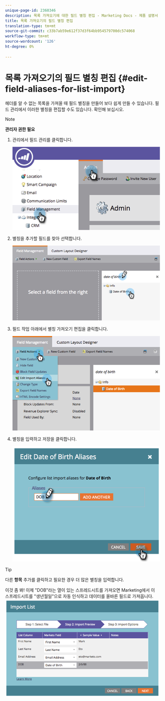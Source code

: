 ```yaml
---
unique-page-id: 2360346
description: 목록 가져오기에 대한 필드 별칭 편집 - Marketing Docs - 제품 설명서
title: 목록 가져오기의 필드 별칭 편집
translation-type: tm+mt
source-git-commit: c33b7ab59e612f37d3f64bb954579700dc574068
workflow-type: tm+mt
source-wordcount: '126'
ht-degree: 0%

---
```



# 목록 가져오기의 필드 별칭 편집 {#edit-field-aliases-for-list-import}

헤더를 알 수 없는 목록을 가져올 때 필드 별칭을 만들어 보다 쉽게 만들 수 있습니다. 필드 관리에서 이러한 별칭을 편집할 수도 있습니다. 확인해 보십시오.

>[!NOTE]
>
>**관리자 권한 필요**

1. 관리에서 필드 관리를 클릭합니다.

   ![](assets/image2014-9-19-9-3a56-3a22.png)

1. 별칭을 추가할 필드를 찾아 선택합니다.

   ![](assets/fieldmanagement-findfield.png)

1. 필드 작업 아래에서 별칭 가져오기 편집을 클릭합니다.

   ![](assets/fieldmanageemnt-editimport.png)

1. 별칭을 입력하고 저장을 클릭합니다.

   ![](assets/image2014-9-19-9-3a57-3a1.png)

>[!TIP]
>
>다른 **항목** 추가를 클릭하고 필요한 경우 더 많은 별칭을 입력합니다.

이것 좀 봐! 이제 &quot;DOB&quot;라는 열이 있는 스프레드시트를 가져오면 Marketing에서 이 스프레드시트를 &quot;생년월일&quot;으로 자동 인식하고 데이터를 올바른 필드로 가져옵니다.  ![](assets/image2014-9-19-9-3a57-3a20.png)

